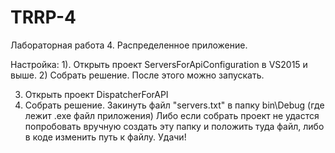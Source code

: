 ﻿# TRRP-4
Лабораторная работа 4. Распределенное приложение.

Настройка:
1). Открыть проект ServersForApiConfiguration в VS2015 и выше.
2) Собрать решение. После этого можно запускать.

3) Открыть проект DispatcherForAPI
4) Собрать решение. Закинуть файл "servers.txt" в папку bin\Debug (где лежит .exe файл приложения)
Либо если собрать проект не удастся попробовать вручную создать эту папку и положить туда файл,
либо в коде изменить путь к файлу.
Удачи!
